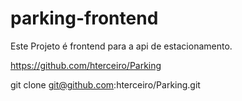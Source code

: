 # parking-frontend

Este Projeto é frontend para a api de estacionamento.

https://github.com/hterceiro/Parking

git clone git@github.com:hterceiro/Parking.git
